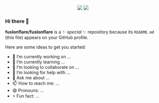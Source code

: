 <div align="center">
  <img src="https://user-images.githubusercontent.com/17908005/154393617-ae357216-698c-4b99-ad8f-63ed965a6318.gif">
  <img src="https://user-images.githubusercontent.com/17908005/154393614-73848b63-390b-42fd-82d7-61e86bf5ef4c.gif">
</div>
  
### Hi there 👋

**fuslonflare/fuslonflare** is a ✨ _special_ ✨ repository because its `README.md` (this file) appears on your GitHub profile.

Here are some ideas to get you started:

- 🔭 I’m currently working on ...
- 🌱 I’m currently learning ...
- 👯 I’m looking to collaborate on ...
- 🤔 I’m looking for help with ...
- 💬 Ask me about ...
- 📫 How to reach me: ...
- 😄 Pronouns: ...
- ⚡ Fun fact: ...
